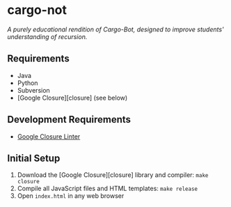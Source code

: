 cargo-not
=========

_A purely educational rendition of Cargo-Bot, designed to improve students'
understanding of recursion._

Requirements
------------
* Java
* Python
* Subversion
* [Google Closure][closure] (see below)

Development Requirements
------------------------
* [Google Closure Linter](https://developers.google.com/closure/utilities/)

Initial Setup
-------------
1. Download the [Google Closure][closure] library and compiler: `make closure`
1. Compile all JavaScript files and HTML templates: `make release`
1. Open `index.html` in any web browser

